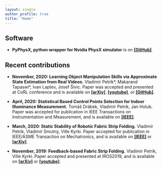 ```yaml
---
layout: single
author_profile: true
title: "Home"
---
```


## Software
* **PyPhysX, python wrapper for Nvidia PhysX simulator** is on [**[GitHub]**](https://github.com/petrikvladimir/pyphysx).

## Recent contributions

* **November, 2020: Learning Object Manipulation Skills via Approximate State Estimation from Real Videos.**
    Vladimír Petrík*, Makarand Tapaswi*, Ivan Laptev, Josef Šivic.
    Paper was accepted and presented at CoRL conference and is available on 
    [**[arXiv]**](https://arxiv.org/abs/2011.06813),
    [**[youtube]**](https://youtu.be/0bhO3KCKVa8), or
    [**[GitHub]**](https://github.com/makarandtapaswi/Real2Sim_CoRL2020).

* **April, 2020: Statistical Based Control Points Selection for Indoor Illuminance Measurement.**
    Tomáš Drábek, Vladimír Petrík, Jan Holub.
    Paper was accepted for publication in IEEE Transactions on Instrumentation and Measurement, and is available on 
    [**[IEEE]**](https://ieeexplore.ieee.org/stamp/stamp.jsp?arnumber=9066919).

* **March, 2020: Static Stability of Robotic Fabric Strip Folding.**
    Vladimír Petrík, Vladimír Smutný, Ville Kyrki.
    Paper accepted for publication in IEEE/ASME Transaction on Mechatronics, and is available on 
    [**[IEEE]**](https://ieeexplore.ieee.org/stamp/stamp.jsp?arnumber=9037109) or
    [**[arXiv]**](https://arxiv.org/abs/1902.11021).

* **November, 2019: Feedback-based Fabric Strip Folding.**
    Vladimír Petrík, Ville Kyrki.
    Paper accepted and presented at IROS2019, and is available on 
    [**[arXiv]**](https://arxiv.org/abs/1904.01298) or 
    [**[youtube]**](https://www.youtube.com/watch?v=ghcp7CdqhjM&list=PL7EJPwNF0uyOtF5ySihyai2at87PbYQ4y).
